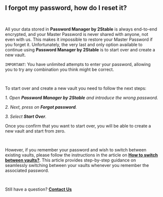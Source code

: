 <!-- 
---
title: I forgot my password, how do I reset it?
--- 
-->

## **I forgot my password, how do I reset it?**

<br />

All your data stored in **Password Manager by 2Stable** is always end-to-end encrypted, and your Master Password is never shared with anyone, not even with us. This makes it impossible to restore your Master Password if you forget it. Unfortunately, the very last and only option available to continue using **Password Manager by 2Stable** is to start over and create a new vault.

`IMPORTANT`: You have unlimited attempts to enter your password, allowing you to try any combination you think might be correct.

<br />

To start over and create a new vault you need to follow the next steps:

*1. Open **Password Manager by 2Stable** and introduce the wrong password.*

*2. Next, press on **Forgot password**.*

*3. Select **Start Over**.*

Once you confirm that you want to start over, you will be able to create a new vault and start from zero.

<br />

However, if you remember your password and wish to switch between existing vaults, please follow the instructions in the article on [**How to switch between vaults?**](passwords://faq?question=0003). This article provides step-by-step guidance on seamlessly switching between your vaults whenever you remember the associated password.

<br />

Still have a question?
[**Contact Us**](passwords://contact?subject=I%20forgot%20my%20password%2C%20how%20do%20I%20reset%20it%3F)
